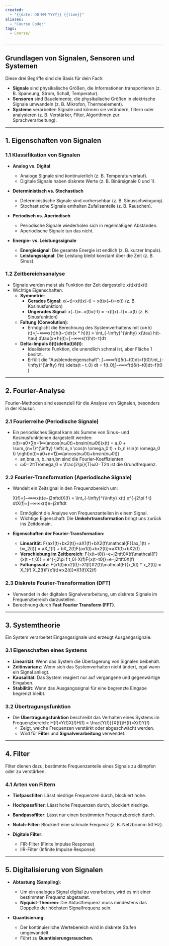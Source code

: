 ```yaml
---
created:
  - "{{date: DD-MM-YYYY}} {{time}}"
aliases:
  - "Course Code:"
tags:
  - Course/
---
```

---

## **Grundlagen von Signalen, Sensoren und Systemen**

Diese drei Begriffe sind die Basis für dein Fach:

- **Signale** sind physikalische Größen, die Informationen transportieren (z. B. Spannung, Strom, Schall, Temperatur).
- **Sensoren** sind Bauelemente, die physikalische Größen in elektrische Signale umwandeln (z. B. Mikrofon, Thermoelement).
- **Systeme** verarbeiten Signale und können sie verändern, filtern oder analysieren (z. B. Verstärker, Filter, Algorithmen zur Sprachverarbeitung).

---

## **1. Eigenschaften von Signalen**

### **1.1 Klassifikation von Signalen**

- **Analog vs. Digital**
    
    - Analoge Signale sind kontinuierlich (z. B. Temperaturverlauf).
    - Digitale Signale haben diskrete Werte (z. B. Binärsignale 0 und 1).
- **Deterministisch vs. Stochastisch**
    
    - Deterministische Signale sind vorhersehbar (z. B. Sinusschwingung).
    - Stochastische Signale enthalten Zufallsanteile (z. B. Rauschen).
- **Periodisch vs. Aperiodisch**
    
    - Periodische Signale wiederholen sich in regelmäßigen Abständen.
    - Aperiodische Signale tun das nicht.
- **Energie- vs. Leistungssignale**
    
    - **Energiesignal**: Die gesamte Energie ist endlich (z. B. kurzer Impuls).
    - **Leistungssignal**: Die Leistung bleibt konstant über die Zeit (z. B. Sinus).

### **1.2 Zeitbereichsanalyse**

- Signale werden meist als Funktion der Zeit dargestellt: x(t)x(t)x(t)
- Wichtige Eigenschaften:
    - **Symmetrie**:
        - **Gerades Signal**: x(−t)=x(t)x(-t) = x(t)x(−t)=x(t) (z. B. Kosinusfunktion)
        - **Ungerades Signal**: x(−t)=−x(t)x(-t) = -x(t)x(−t)=−x(t) (z. B. Sinusfunktion)
    - **Faltung (Convolution)**:
        - Ermöglicht die Berechnung des Systemverhaltens mit (x∗h)(t)=∫−∞∞x(τ)h(t−τ)dτ(x * h)(t) = \int_{-\infty}^{\infty} x(\tau) h(t-\tau) d\tau(x∗h)(t)=∫−∞∞​x(τ)h(t−τ)dτ
    - **Delta-Impuls δ(t)\delta(t)δ(t)**:
        - Idealisierte Funktion, die unendlich schmal ist, aber Fläche 1 besitzt.
        - Erfüllt die "Ausblendeeigenschaft": ∫−∞∞f(t)δ(t−t0)dt=f(t0)\int_{-\infty}^{\infty} f(t) \delta(t - t_0) dt = f(t_0)∫−∞∞​f(t)δ(t−t0​)dt=f(t0​)

---

## **2. Fourier-Analyse**

Fourier-Methoden sind essenziell für die Analyse von Signalen, besonders in der Klausur.

### **2.1 Fourierreihe (Periodische Signale)**

- Ein periodisches Signal kann als Summe von Sinus- und Kosinusfunktionen dargestellt werden: x(t)=a0+∑n=1∞(ancos⁡(nω0t)+bnsin⁡(nω0t))x(t) = a_0 + \sum_{n=1}^{\infty} \left( a_n \cos(n \omega_0 t) + b_n \sin(n \omega_0 t) \right)x(t)=a0​+n=1∑∞​(an​cos(nω0​t)+bn​sin(nω0​t))
    - an,bna_n, b_nan​,bn​ sind die Fourier-Koeffizienten.
    - ω0=2πT\omega_0 = \frac{2\pi}{T}ω0​=T2π​ ist die Grundfrequenz.

### **2.2 Fourier-Transformation (Aperiodische Signale)**

- Wandelt ein Zeitsignal in den Frequenzbereich um:
    
    X(f)=∫−∞∞x(t)e−j2πftdtX(f) = \int_{-\infty}^{\infty} x(t) e^{-j2\pi f t} dtX(f)=∫−∞∞​x(t)e−j2πftdt
    - Ermöglicht die Analyse von Frequenzanteilen in einem Signal.
    - Wichtige Eigenschaft: Die **Umkehrtransformation** bringt uns zurück ins Zeitdomain.
- **Eigenschaften der Fourier-Transformation:**
    
    - **Linearität**: F{ax1(t)+bx2(t)}=aX1(f)+bX2(f)\mathcal{F}\{ax_1(t) + bx_2(t)\} = aX_1(f) + bX_2(f)F{ax1​(t)+bx2​(t)}=aX1​(f)+bX2​(f)
    - **Verschiebung im Zeitbereich**: F{x(t−t0)}=e−j2πft0X(f)\mathcal{F}\{x(t - t_0)\} = e^{-j2\pi f t_0} X(f)F{x(t−t0​)}=e−j2πft0​X(f)
    - **Faltungssatz**: F{x1(t)∗x2(t)}=X1(f)X2(f)\mathcal{F}\{x_1(t) * x_2(t)\} = X_1(f) X_2(f)F{x1​(t)∗x2​(t)}=X1​(f)X2​(f)

### **2.3 Diskrete Fourier-Transformation (DFT)**

- Verwendet in der digitalen Signalverarbeitung, um diskrete Signale im Frequenzbereich darzustellen.
- Berechnung durch **Fast Fourier Transform (FFT)**.

---

## **3. Systemtheorie**

Ein System verarbeitet Eingangssignale und erzeugt Ausgangssignale.

### **3.1 Eigenschaften eines Systems**

- **Linearität**: Wenn das System die Überlagerung von Signalen beibehält.
- **Zeitinvarianz**: Wenn sich das Systemverhalten nicht ändert, egal wann ein Signal anliegt.
- **Kausalität**: Das System reagiert nur auf vergangene und gegenwärtige Eingaben.
- **Stabilität**: Wenn das Ausgangssignal für eine begrenzte Eingabe begrenzt bleibt.

### **3.2 Übertragungsfunktion**

- Die **Übertragungsfunktion** beschreibt das Verhalten eines Systems im Frequenzbereich: H(f)=Y(f)X(f)H(f) = \frac{Y(f)}{X(f)}H(f)=X(f)Y(f)​
    - Zeigt, welche Frequenzen verstärkt oder abgeschwächt werden.
    - Wird für **Filter** und **Signalverarbeitung** verwendet.

---

## **4. Filter**

Filter dienen dazu, bestimmte Frequenzanteile eines Signals zu dämpfen oder zu verstärken.

### **4.1 Arten von Filtern**

- **Tiefpassfilter**: Lässt niedrige Frequenzen durch, blockiert hohe.
    
- **Hochpassfilter**: Lässt hohe Frequenzen durch, blockiert niedrige.
    
- **Bandpassfilter**: Lässt nur einen bestimmten Frequenzbereich durch.
    
- **Notch-Filter**: Blockiert eine schmale Frequenz (z. B. Netzbrumm 50 Hz).
    
- **Digitale Filter**:
    
    - FIR-Filter (Finite Impulse Response)
    - IIR-Filter (Infinite Impulse Response)

---

## **5. Digitalisierung von Signalen**

- **Abtastung (Sampling)**:
    
    - Um ein analoges Signal digital zu verarbeiten, wird es mit einer bestimmten Frequenz abgetastet.
    - **Nyquist-Theorem**: Die Abtastfrequenz muss mindestens das Doppelte der höchsten Signalfrequenz sein.
- **Quantisierung**:
    
    - Der kontinuierliche Wertebereich wird in diskrete Stufen umgewandelt.
    - Führt zu **Quantisierungsrauschen**.
